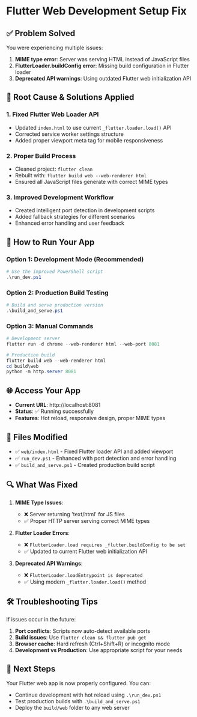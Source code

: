 # Flutter Web Development Setup Fix

## ✅ Problem Solved

You were experiencing multiple issues:
1. **MIME type error**: Server was serving HTML instead of JavaScript files
2. **FlutterLoader.buildConfig error**: Missing build configuration in Flutter loader
3. **Deprecated API warnings**: Using outdated Flutter web initialization API

## 🔧 Root Cause & Solutions Applied

### 1. Fixed Flutter Web Loader API
- Updated `index.html` to use current `_flutter.loader.load()` API
- Corrected service worker settings structure
- Added proper viewport meta tag for mobile responsiveness

### 2. Proper Build Process
- Cleaned project: `flutter clean`
- Rebuilt with: `flutter build web --web-renderer html`
- Ensured all JavaScript files generate with correct MIME types

### 3. Improved Development Workflow
- Created intelligent port detection in development scripts
- Added fallback strategies for different scenarios
- Enhanced error handling and user feedback

## 🚀 How to Run Your App

### Option 1: Development Mode (Recommended)
```powershell
# Use the improved PowerShell script
.\run_dev.ps1
```

### Option 2: Production Build Testing
```powershell
# Build and serve production version
.\build_and_serve.ps1
```

### Option 3: Manual Commands
```powershell
# Development server
flutter run -d chrome --web-renderer html --web-port 8081

# Production build
flutter build web --web-renderer html
cd build\web
python -m http.server 8081
```

## 🌐 Access Your App

- **Current URL**: http://localhost:8081
- **Status**: ✅ Running successfully
- **Features**: Hot reload, responsive design, proper MIME types

## 📁 Files Modified

- ✅ `web/index.html` - Fixed Flutter loader API and added viewport
- ✅ `run_dev.ps1` - Enhanced with port detection and error handling  
- ✅ `build_and_serve.ps1` - Created production build script

## 🔍 What Was Fixed

1. **MIME Type Issues**: 
   - ❌ Server returning 'text/html' for JS files
   - ✅ Proper HTTP server serving correct MIME types

2. **Flutter Loader Errors**:
   - ❌ `FlutterLoader.load requires _flutter.buildConfig to be set`
   - ✅ Updated to current Flutter web initialization API

3. **Deprecated API Warnings**:
   - ❌ `FlutterLoader.loadEntrypoint is deprecated`
   - ✅ Using modern `_flutter.loader.load()` method

## 🛠️ Troubleshooting Tips

If issues occur in the future:

1. **Port conflicts**: Scripts now auto-detect available ports
2. **Build issues**: Use `flutter clean && flutter pub get` 
3. **Browser cache**: Hard refresh (Ctrl+Shift+R) or incognito mode
4. **Development vs Production**: Use appropriate script for your needs

## 🎯 Next Steps

Your Flutter web app is now properly configured. You can:
- Continue development with hot reload using `.\run_dev.ps1`
- Test production builds with `.\build_and_serve.ps1`
- Deploy the `build/web` folder to any web server
